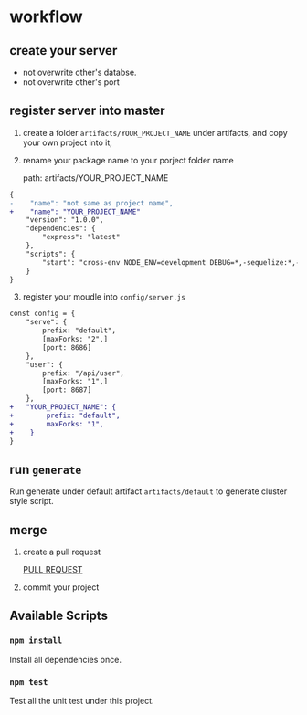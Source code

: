 # workflow

## create your server

* not overwrite other's databse.
* not overwrite other's port

## register server into master

1. create a folder ```artifacts/YOUR_PROJECT_NAME``` under artifacts, and copy your own project into it,

2. rename your package name to your porject folder name

	path: artifacts/YOUR_PROJECT_NAME
```diff
{
-    "name": "not same as project name",
+    "name": "YOUR_PROJECT_NAME"
    "version": "1.0.0",
    "dependencies": {
        "express": "latest"
    },
    "scripts": {
        "start": "cross-env NODE_ENV=development DEBUG=*,-sequelize:*,-koa:* node index.js"
    }
}
```

3. register your moudle into ```config/server.js```

```diff
const config = {
    "serve": {
        prefix: "default",
        [maxForks: "2",]
        [port: 8686]
    },
    "user": {
        prefix: "/api/user",
        [maxForks: "1",]
        [port: 8687]
    },
+   "YOUR_PROJECT_NAME": {
+        prefix: "default",
+        maxForks: "1",
+    }
}
```

## run `generate`

Run generate under default artifact `artifacts/default` to generate cluster style script.

## merge

1. create a pull request

	[PULL REQUEST](https://github.com/awap-12/server/compare)

2. commit your project

## Available Scripts

### `npm install`

Install all dependencies once.

### `npm test`

Test all the unit test under this project.

